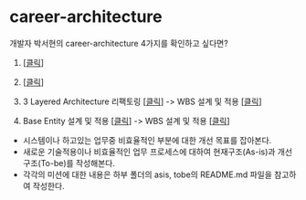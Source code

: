 # career-architecture

개발자 박서현의 career-architecture 4가지를 확인하고 싶다면?

1. [[클릭](https://github.com/shp7408/career-architecture/blob/main/asis/ARCHITECTURE-shp7408-01.md)]

2. [[클릭](https://github.com/shp7408/career-architecture/blob/main/asis/ARCHITECTURE-shp7408-02.md)]

3. 3 Layered Architecture 리팩토링 [[클릭](https://github.com/shp7408/career-architecture/blob/main/asis/ARCHITECTURE-shp7408-03.md)] -> WBS 설계 및 적용 [[클릭](https://github.com/shp7408/career-wbs/blob/main/WBS-shp7408-02.md)]

4. Base Entity 설계 및 적용 [[클릭](https://github.com/shp7408/career-architecture/blob/main/asis/ARCHITECTURE-shp7408-04.md)] -> WBS 설계 및 적용 [[클릭](https://github.com/shp7408/career-wbs/blob/main/WBS-shp7408-01.md)]

- 시스템이나 하고있는 업무중 비효율적인 부분에 대한 개선 목표를 잡아본다.
- 새로운 기술적용이나 비효율적인 업무 프로세스에 대하여 현재구조(As-is)과 개선구조(To-be)를 작성해본다.
- 각각의 미션에 대한 내용은 하부 폴더의 asis, tobe의 README.md 파일을 참고하여 작성한다.


